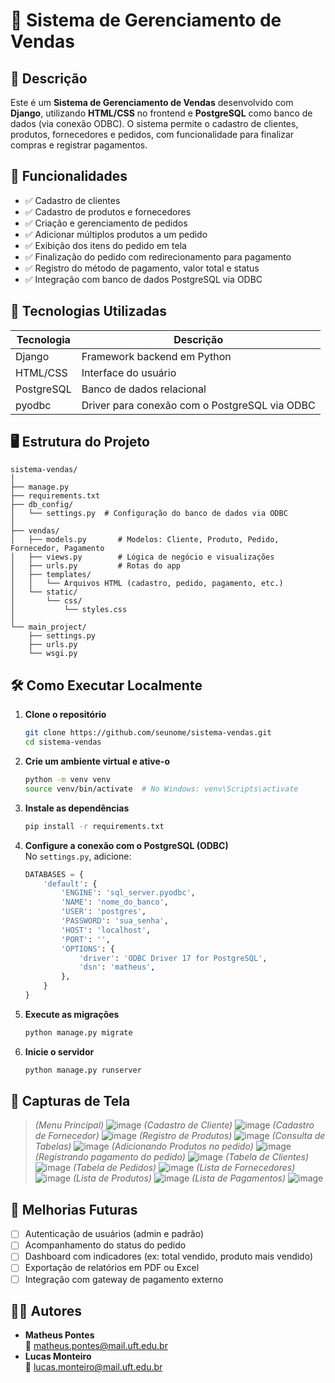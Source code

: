
# 🛒 Sistema de Gerenciamento de Vendas

## 📌 Descrição

Este é um **Sistema de Gerenciamento de Vendas** desenvolvido com **Django**, utilizando **HTML/CSS** no frontend e **PostgreSQL** como banco de dados (via conexão ODBC). O sistema permite o cadastro de clientes, produtos, fornecedores e pedidos, com funcionalidade para finalizar compras e registrar pagamentos.

## 🚀 Funcionalidades

- ✅ Cadastro de clientes
- ✅ Cadastro de produtos e fornecedores
- ✅ Criação e gerenciamento de pedidos
- ✅ Adicionar múltiplos produtos a um pedido
- ✅ Exibição dos itens do pedido em tela
- ✅ Finalização do pedido com redirecionamento para pagamento
- ✅ Registro do método de pagamento, valor total e status
- ✅ Integração com banco de dados PostgreSQL via ODBC

## 🧱 Tecnologias Utilizadas

| Tecnologia      | Descrição                                |
|----------------|-------------------------------------------|
| Django          | Framework backend em Python              |
| HTML/CSS        | Interface do usuário                     |
| PostgreSQL      | Banco de dados relacional                |
| pyodbc          | Driver para conexão com o PostgreSQL via ODBC |

## 🖥️ Estrutura do Projeto

```
sistema-vendas/
│
├── manage.py
├── requirements.txt
├── db_config/
│   └── settings.py  # Configuração do banco de dados via ODBC
│
├── vendas/
│   ├── models.py       # Modelos: Cliente, Produto, Pedido, Fornecedor, Pagamento
│   ├── views.py        # Lógica de negócio e visualizações
│   ├── urls.py         # Rotas do app
│   ├── templates/
│   │   └── Arquivos HTML (cadastro, pedido, pagamento, etc.)
│   └── static/
│       └── css/
│           └── styles.css
│
└── main_project/
    ├── settings.py
    ├── urls.py
    └── wsgi.py
```

## 🛠️ Como Executar Localmente

1. **Clone o repositório**  
   ```bash
   git clone https://github.com/seunome/sistema-vendas.git
   cd sistema-vendas
   ```

2. **Crie um ambiente virtual e ative-o**  
   ```bash
   python -m venv venv
   source venv/bin/activate  # No Windows: venv\Scripts\activate
   ```

3. **Instale as dependências**  
   ```bash
   pip install -r requirements.txt
   ```

4. **Configure a conexão com o PostgreSQL (ODBC)**  
   No `settings.py`, adicione:
   ```python
   DATABASES = {
       'default': {
           'ENGINE': 'sql_server.pyodbc',
           'NAME': 'nome_do_banco',
           'USER': 'postgres',
           'PASSWORD': 'sua_senha',
           'HOST': 'localhost',
           'PORT': '',
           'OPTIONS': {
               'driver': 'ODBC Driver 17 for PostgreSQL',
               'dsn': 'matheus',
           },
       }
   }
   ```

5. **Execute as migrações**  
   ```bash
   python manage.py migrate
   ```

6. **Inicie o servidor**  
   ```bash
   python manage.py runserver
   ```

## 📸 Capturas de Tela

> _(Menu Principal)_
> ![image](https://github.com/user-attachments/assets/278d9293-e295-444b-8c23-4f23ade26853)
>  _(Cadastro de Cliente)_
> ![image](https://github.com/user-attachments/assets/17487c09-b8be-4a36-9062-f6327e4a364b)
>  _(Cadastro de Fornecedor)_
> ![image](https://github.com/user-attachments/assets/cd51d4ea-58f0-48ac-8da9-e6ba0a664f47)
>  _(Registro de Produtos)_
> ![image](https://github.com/user-attachments/assets/003a1cff-7c50-453d-8fd2-c34c33a8a8a1)
>  _(Consulta de Tabelas)_
> ![image](https://github.com/user-attachments/assets/56dab313-2196-491d-a6d6-f466eadd98d6)
>  _(Adicionando Produtos no pedido)_
> ![image](https://github.com/user-attachments/assets/3edb52bf-67e5-4046-af7f-41dc5e7d1b0f)
>  _(Registrando pagamento do pedido)_
> ![image](https://github.com/user-attachments/assets/910e8b06-4c34-42ac-b3a7-13ca25ed2269)
>  _(Tabela de Clientes)_
> ![image](https://github.com/user-attachments/assets/0fbf2c48-8536-4fbc-bab7-dd83032aa059)
>  _(Tabela de Pedidos)_
> ![image](https://github.com/user-attachments/assets/9cd98b1f-cfc7-411c-a3e3-1614f1ec30eb)
>  _(Lista de Fornecedores)_
> ![image](https://github.com/user-attachments/assets/944bdfa1-3552-4538-805d-db127d94f13b)
>  _(Lista de Produtos)_
> ![image](https://github.com/user-attachments/assets/23069a52-2bf3-4003-abc9-0355e6296565)
>  _(Lista de Pagamentos)_
> ![image](https://github.com/user-attachments/assets/6fff0ea2-b81a-433d-b2ef-6a06834b0dfe)


## 📌 Melhorias Futuras

- [ ] Autenticação de usuários (admin e padrão)
- [ ] Acompanhamento do status do pedido
- [ ] Dashboard com indicadores (ex: total vendido, produto mais vendido)
- [ ] Exportação de relatórios em PDF ou Excel
- [ ] Integração com gateway de pagamento externo

## 👨‍💻 Autores

- **Matheus Pontes**  
  📧 matheus.pontes@mail.uft.edu.br
- **Lucas Monteiro**  
  📧 lucas.monteiro@mail.uft.edu.br
